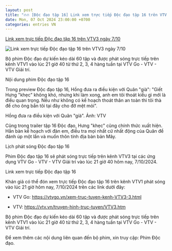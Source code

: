 ```yaml
---
layout: post
title: "🔥🔥 [Độc đạo tập 16] Link xem trực tiếp Độc đạo tập 16 trên VTV3 ngày 7/10"
date: Mon, 07 Oct 2024 23:00:00 +0700
categories: entries VN
---
```

[Link xem trực tiếp Độc đạo tập 16 trên VTV3 ngày 7/10](https://kinhtedothi.vn/link-xem-truc-tiep-doc-dao-tap-16-tren-vtv3-ngay-7-10.html)

![Link xem trực tiếp Độc đạo tập 16 trên VTV3 ngày 7/10](https://static.kinhtedothi.vn/1200x630/images/upload//2024/10/07/anh-chup-man-hinh-2024-10-07-luc-15-02-57.png)

Bộ phim Độc đạo dự kiến kéo dài 60 tập và được phát sóng trực tiếp trên kênh VTV1 vào lúc 21 giờ 40 từ thứ 2, 3, 4 hàng tuần tại VTV Go - VTV - VTV Giải trí.

Nội dung phim Độc đạo tập 16

Trong preview Độc đạo tập 16, Hồng đưa ra điều kiện với Quân "già": "Giết Hưng "khẹc" không khó, nhưng khi làm xong, anh em tôi thoát kiểu gì mới là điều quan trọng. Nếu như không có kế hoạch thoát thân an toàn thì tôi thà để cho ông bắn tôi tại đây cho đỡ mệt mỏi".

Hồng đưa ra điều kiện với Quân "già". Ảnh: VTV

Cũng trong trailer tập 16 Độc đạo, Hưng "khẹc" cũng chính thức xuất hiện. Hắn bàn kế hoạch với đàn em, điều tra mọi nhất cử nhất động của Quân để đánh úp một lần và muốn thôn tính địa bàn bản Mây.

Lịch phát sóng Độc đạo tập 16

Phim Độc đạo tập 16 sẽ phát sóng trực tiếp trên kênh VTV3 tại các ứng dụng VTV Go - VTV - VTV Giải trí vào lúc 21 giờ 40 hôm nay, 7/10/2024.

Link xem trực tiếp Độc đạo tập 16

Khán giả có thể đón xem trực tiếp Độc đạo tập 16 trên kênh VTV1 phát sóng vào lúc 21 giờ hôm nay, 7/10/2024 trên các link dưới đây:

- VTV Go: https://vtvgo.vn/xem-truc-tuyen-kenh-VTV3-3.html

- VTV: https://vtv.vn/truyen-hinh-truc-tuyen/VTV3.htm

Bộ phim Độc đạo dự kiến kéo dài 60 tập và được phát sóng trực tiếp trên kênh VTV1 vào lúc 21 giờ 40 từ thứ 2, 3, 4 hàng tuần tại VTV Go - VTV - VTV Giải trí.

Để xem thêm các nội dung liên quan đến bộ phim, xin truy cập: Phim Độc đạo.

